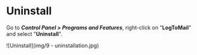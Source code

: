 # Uninstall

Go to *__Control Panel > Programs and Features__*, right-click on "**LogToMail**" and select "**Uninstall**".

![Uninstall](img/9 - uninstallation.jpg)